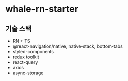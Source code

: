 # whale-rn-starter

## 기술 스택
- RN + TS
- @react-navigation/native, native-stack, bottom-tabs
- styled-components
- redux toolkit
- react-query
- axios
- async-storage
